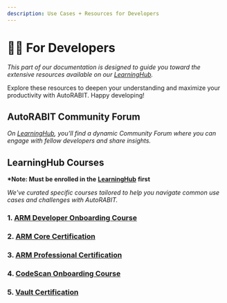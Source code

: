 ```yaml
---
description: Use Cases + Resources for Developers
---
```


# 👩‍💻 For Developers

_This part of our documentation is designed to guide you toward the extensive resources available on our_ [_LearningHub_](https://learninghub.autorabit.com/)_._

Explore these resources to deepen your understanding and maximize your productivity with AutoRABIT. Happy developing!

## AutoRABIT Community Forum

_On_ [_LearningHub_](https://learninghub.autorabit.com/mod/forum/view.php?id=463)_, you'll find a dynamic Community Forum where you can engage with fellow developers and share insights._

## LearningHub Courses

**\*Note: Must be enrolled in the** [**LearningHub**](https://learninghub.autorabit.com/mod/forum/view.php?id=463) **first**

_We've curated specific courses tailored to help you navigate common use cases and challenges with AutoRABIT._

### 1.  [ARM Developer Onboarding Course](https://learninghub.autorabit.com/course/view.php?id=49)

### 2. [ARM Core Certification](https://learninghub.autorabit.com/course/view.php?id=51)

### 3. [ARM Professional Certification](https://learninghub.autorabit.com/course/view.php?id=52)

### 4. [CodeScan Onboarding Course](https://learninghub.autorabit.com/course/view.php?id=42)

### 5. [Vault Certification](https://learninghub.autorabit.com/course/view.php?id=43)

